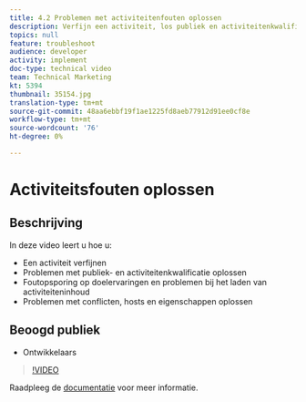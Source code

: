 ```yaml
---
title: 4.2 Problemen met activiteitenfouten oplossen
description: Verfijn een activiteit, los publiek en activiteitenkwalificatiekwesties problemen op, zuivert de ervaringen van het Doel en activiteiteninhoud ladende kwesties, los conflicten, gastheren, en eigenschappen problemen op
topics: null
feature: troubleshoot
audience: developer
activity: implement
doc-type: technical video
team: Technical Marketing
kt: 5394
thumbnail: 35154.jpg
translation-type: tm+mt
source-git-commit: 48aa6ebbf19f1ae1225fd8aeb77912d91ee0cf8e
workflow-type: tm+mt
source-wordcount: '76'
ht-degree: 0%

---
```



# Activiteitsfouten oplossen

## Beschrijving

In deze video leert u hoe u:

* Een activiteit verfijnen
* Problemen met publiek- en activiteitenkwalificatie oplossen
* Foutopsporing op doelervaringen en problemen bij het laden van activiteiteninhoud
* Problemen met conflicten, hosts en eigenschappen oplossen

## Beoogd publiek

* Ontwikkelaars

>[!VIDEO](https://video.tv.adobe.com/v/35154/?quality=12)

Raadpleeg de [documentatie](https://docs.adobe.com/content/help/en/target/using/troubleshoot/troubleshooting-target.html) voor meer informatie.
